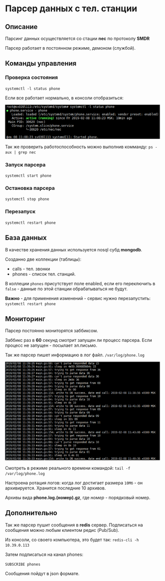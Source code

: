 # Парсер данных с тел. станции

## Описание
Парсинг данных осуществляется со стации **nec** по протоколу **SMDR** 

Парсер работает в постоянном режиме, демоном (службой).

## Команды управления

### Проверка состояния
`systemctl -l status phone`

Если все работает нормально, в консоли отобразиться:

![статус](/description/status.png)

Так же проверить работоспособность можно выполнив комманду:
`ps -aux | grep nec`

### Запуск парсера
`systemctl start phone`

### Остановка парсера
`systemctl stop phone`

### Перезапуск
`systemctl restart phone`

## База данных
В качестве хранения данных используется nosql субд **mongodb**.

Созданно две коллекции (таблицы):
- calls - тел. звонки
- phones - список тел. станций.

В коллеции `phones` присутствует поле enabled, если его переключить в `false` - 
данные по этой станции обрабатываться не будут.

**Важно** - для применения изменений - сервис нужно перезапустить: `systemctl restart phone`

## Мониторинг
Парсер постоянно мониторятся заббиксом.

Заббикс раз в **60** секунд смотрит запущен ли процесс парсера. 
Если процесс не запущен - посылает эл.письмо.

Так же парсер пишет информацию в лог файл.
`/var/log/phone.log`

![логирование](/description/log.png)

Смотреть в режиме реального времени командой: 
`tail -f /var/log/phone.log`

Настроена ротация логов: когда лог достигает размера `10Мб` - он архивируется. 
Хранится последние 10 архивов. 

Архивы вида **phone.log.(номер).gz**, где *номер* - порядковый номер.

## Дополнительно

Так же парсер пушит сообщения в **redis** сервер. 
Подписаться на сообщения можно любым клиентом редис (Pub/Sub).

Из консоли, со своего компьютера, это будет так:
`redis-cli -h 10.39.0.113`

Затем подписаться на канал phones:

`SUBSCRIBE phones`

Сообщения пойдут в json формате.
